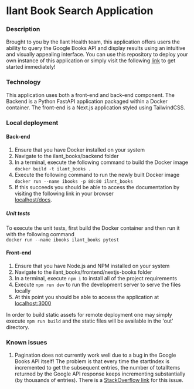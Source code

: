 # Ilant Book Search Application

### Description

Brought to you by the Ilant Health team, this application offers users the ability to query the Google Books API and display results using an
intuitive and visually appealing interface. You can use this repository to deploy your own instance of this application or simply visit the
following [link](https://ilantbooks.initializedsoul.com/) to get started immediately!

### Technology

This application uses both a front-end and back-end component. The Backend is a Python FastAPI application packaged within a Docker container.
The front-end is a Next.js application styled using TailwindCSS.

### Local deployment

#### Back-end

1. Ensure that you have Docker installed on your system
2. Navigate to the ilant_books/backend folder
3. In a terminal, execute the following command to build the Docker image  
`docker build -t ilant_books .`
4. Execute the following command to run the newly built Docker image  
`docker run --name ibooks -p 80:80 ilant_books`
5. If this succeeds you should be able to access the documentation by visiting the following link in your browser  
[localhost/docs](http://0.0.0.0/docs).

##### Unit tests
To execute the unit tests, first build the Docker container and then run it with the following command  
`docker run --name ibooks ilant_books pytest`

#### Front-end

1. Ensure that you have Node.js and NPM installed on your system
2. Navigate to the ilant_books/frontend/nextjs-books folder
3. In a terminal, execute `npm i` to install all of the project requirements
4. Execute `npm run dev` to run the development server to serve the files locally
5. At this point you should be able to access the application at [localhost:3000](http://0.0.0.0:3000)

In order to build static assets for remote deployment one may simply execute `npm run build` and the
static files will be available in the 'out' directory.

### Known issues

1. Pagination does not currently work well due to a bug in the Google Books API itself! The problem is that every time
the startIndex is incremented to get the subsequent entries, the number of totalItems returned by the Google API response keeps
incrementing substantially (by thousands of entries). There is a [StackOverflow link](https://stackoverflow.com/questions/76799691/google-books-api-erroneously-incrementing-totalitems-returned/78161879#78161879) for this issue.